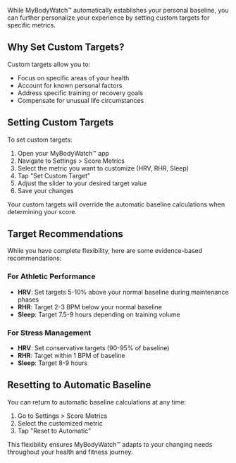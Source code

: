 While MyBodyWatch™ automatically establishes your personal baseline, you can further personalize your experience by setting custom targets for specific metrics.

## Why Set Custom Targets?

Custom targets allow you to:

- Focus on specific areas of your health
- Account for known personal factors
- Address specific training or recovery goals
- Compensate for unusual life circumstances

## Setting Custom Targets

To set custom targets:

1. Open your MyBodyWatch™ app
2. Navigate to Settings > Score Metrics
3. Select the metric you want to customize (HRV, RHR, Sleep)
4. Tap "Set Custom Target"
5. Adjust the slider to your desired target value
6. Save your changes

Your custom targets will override the automatic baseline calculations when determining your score.

## Target Recommendations

While you have complete flexibility, here are some evidence-based recommendations:

### For Athletic Performance
- **HRV**: Set targets 5-10% above your normal baseline during maintenance phases
- **RHR**: Target 2-3 BPM below your normal baseline
- **Sleep**: Target 7.5-9 hours depending on training volume

### For Stress Management
- **HRV**: Set conservative targets (90-95% of baseline)
- **RHR**: Target within 1 BPM of baseline
- **Sleep**: Target 8-9 hours

## Resetting to Automatic Baseline

You can return to automatic baseline calculations at any time:

1. Go to Settings > Score Metrics
2. Select the customized metric
3. Tap "Reset to Automatic"

This flexibility ensures MyBodyWatch™ adapts to your changing needs throughout your health and fitness journey.